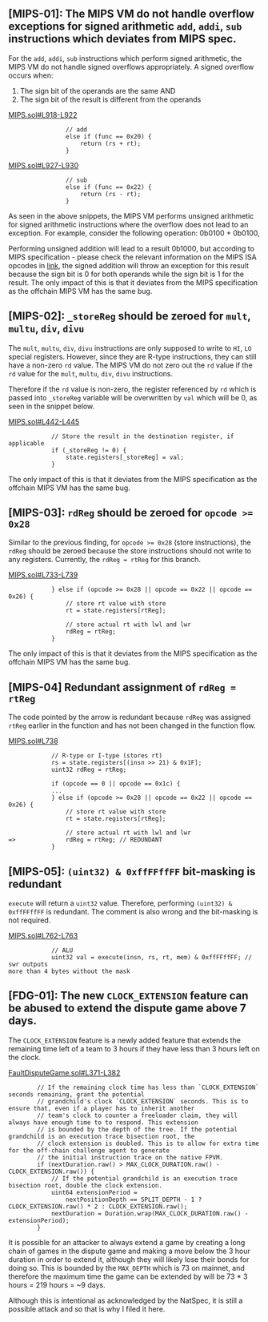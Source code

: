 ## [MIPS-01]: The MIPS VM do not handle overflow exceptions for signed arithmetic `add`, `addi`, `sub` instructions which deviates from MIPS spec.

For the `add`, `addi`, `sub` instructions which perform signed arithmetic, the MIPS  VM do not handle signed overflows appropriately. A signed overflow occurs when:

1) The sign bit of the operands are the same AND
2) The sign bit of the result is different from the operands

[MIPS.sol#L918-L922](https://github.com/code-423n4/2024-07-optimism/blob/main/packages/contracts-bedrock/src/cannon/MIPS.sol#L918-L922)
```solidity
                // add
                else if (func == 0x20) {
                    return (rs + rt);
                }
```
[MIPS.sol#L927-L930](https://github.com/code-423n4/2024-07-optimism/blob/main/packages/contracts-bedrock/src/cannon/MIPS.sol#L927-L930)
```solidity
                // sub
                else if (func == 0x22) {
                    return (rs - rt);
                }
```
As seen in the above snippets, the MIPS VM performs unsigned arithmetic for signed arithmetic instructions where the overflow does not lead to an exception. For example, consider the following operation: 0b0100 + 0b0100,

Performing unsigned addition will lead to a result 0b1000, but according to MIPS specification - please check the relevant information on the MIPS ISA opcodes in [link](https://www.cs.cmu.edu/afs/cs/academic/class/15740-f97/public/doc/mips-isa.pdf), the signed addition will throw an exception for this result because the sign bit is 0 for both operands while the sign bit is 1 for the result. The only impact of this is that it deviates from the MIPS specification as the offchain MIPS VM has the same bug. 

## [MIPS-02]: `_storeReg` should be zeroed for `mult`, `multu`, `div`, `divu`

The `mult`, `multu`, `div`, `divu` instructions are only supposed to write to `HI`, `LO` special registers. However, since they are R-type instructions, they can still have a non-zero `rd` value. The MIPS VM do not zero out the `rd` value if the `rd` value for the `mult`, `multu`, `div`, `divu` instructions.

Therefore if the `rd` value is non-zero, the register referenced by `rd` which is passed into `_storeReg` variable will be overwritten by `val` which will be 0, as seen in the snippet below.

[MIPS.sol#L442-L445](https://github.com/code-423n4/2024-07-optimism/blob/main/packages/contracts-bedrock/src/cannon/MIPS.sol#L442-L445)
```solidity
            // Store the result in the destination register, if applicable
            if (_storeReg != 0) {
                state.registers[_storeReg] = val;
            }
```

The only impact of this is that it deviates from the MIPS specification as the offchain MIPS VM has the same bug. 

## [MIPS-03]: `rdReg` should be zeroed for `opcode >= 0x28`

Similar to the previous finding, for `opcode >= 0x28` (store instructions), the `rdReg` should be zeroed because the store instructions should not write to any registers. Currently, the `rdReg = rtReg` for this branch.

[MIPS.sol#L733-L739](https://github.com/code-423n4/2024-07-optimism/blob/main/packages/contracts-bedrock/src/cannon/MIPS.sol#L733-L739)
```solidity
            } else if (opcode >= 0x28 || opcode == 0x22 || opcode == 0x26) {
                // store rt value with store
                rt = state.registers[rtReg];

                // store actual rt with lwl and lwr
                rdReg = rtReg;
            }
```

The only impact of this is that it deviates from the MIPS specification as the offchain MIPS VM has the same bug. 

## [MIPS-04] Redundant assignment of `rdReg = rtReg`

The code pointed by the arrow is redundant because `rdReg` was assigned `rtReg` earlier in the function and has not been changed in the function flow.

[MIPS.sol#L738](https://github.com/code-423n4/2024-07-optimism/blob/main/packages/contracts-bedrock/src/cannon/MIPS.sol#L738)
```solidity
            // R-type or I-type (stores rt)
            rs = state.registers[(insn >> 21) & 0x1F];
            uint32 rdReg = rtReg; 

            if (opcode == 0 || opcode == 0x1c) { 
            ...
            } else if (opcode >= 0x28 || opcode == 0x22 || opcode == 0x26) {
                // store rt value with store
                rt = state.registers[rtReg];

                // store actual rt with lwl and lwr
=>              rdReg = rtReg; // REDUNDANT
            }
```

## [MIPS-05]: `(uint32) & 0xffFFffFF` bit-masking is redundant

`execute` will return a `uint32` value. Therefore, performing `(uint32) & 0xffFFffFF` is redundant. The comment is also wrong and the bit-masking is not required.

[MIPS.sol#L762-L763](https://github.com/code-423n4/2024-07-optimism/blob/main/packages/contracts-bedrock/src/cannon/MIPS.sol#L762-L763)
```solidity
            // ALU
            uint32 val = execute(insn, rs, rt, mem) & 0xffFFffFF; // swr outputs 
more than 4 bytes without the mask 
```

## [FDG-01]: The new `CLOCK_EXTENSION` feature can be abused to extend the dispute game above 7 days.

The `CLOCK_EXTENSION` feature is a newly added feature that extends the remaining time left of a team to 3 hours if they have less than 3 hours left on the clock. 

[FaultDisputeGame.sol#L371-L382](https://github.com/code-423n4/2024-07-optimism/blob/main/packages/contracts-bedrock/src/dispute/FaultDisputeGame.sol#L371-L382)
```solidity
        // If the remaining clock time has less than `CLOCK_EXTENSION` seconds remaining, grant the potential
        // grandchild's clock `CLOCK_EXTENSION` seconds. This is to ensure that, even if a player has to inherit another
        // team's clock to counter a freeloader claim, they will always have enough time to to respond. This extension
        // is bounded by the depth of the tree. If the potential grandchild is an execution trace bisection root, the
        // clock extension is doubled. This is to allow for extra time for the off-chain challenge agent to generate
        // the initial instruction trace on the native FPVM.
        if (nextDuration.raw() > MAX_CLOCK_DURATION.raw() - CLOCK_EXTENSION.raw()) {
            // If the potential grandchild is an execution trace bisection root, double the clock extension.
            uint64 extensionPeriod =
                nextPositionDepth == SPLIT_DEPTH - 1 ? CLOCK_EXTENSION.raw() * 2 : CLOCK_EXTENSION.raw();
            nextDuration = Duration.wrap(MAX_CLOCK_DURATION.raw() - extensionPeriod);
        }
```
It is possible for an attacker to always extend a game by creating a long chain of games in the dispute game and making a move below the 3 hour duration in order to extend it, although they will likely lose their bonds for doing so. This is bounded by the `MAX_DEPTH` which is 73 on mainnet, and therefore the maximum time the game can be extended by will be 73 * 3 hours = 219 hours = ~9 days.

Although this is intentional as acknowledged by the NatSpec, it is still a possible attack and so that is why I filed it here.
